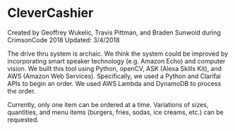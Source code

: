 # CleverCashier

Created by Geoffrey Wukelic, Travis Pittman, and Braden Sunwold during CrimsonCode 2018
Updated: 3/4/2018

The drive thru system is archaic. We think the system could be improved by
incorporating smart speaker technology (e.g. Amazon Echo) and computer vision.
We built this tool using Python, openCV, ASK (Alexa Skills Kit), and AWS (Amazon
Web Services). Specifically, we used a Python and Clarifai APIs to begin an order.
We used AWS Lambda and DynamoDB to process the order.

Currently, only one item can be ordered at a time. Variations of sizes, quantities,
and menu items (burgers, fries, sodas, ice creams, etc.) can be requested.
